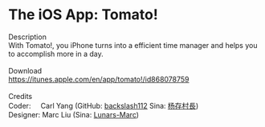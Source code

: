 The iOS App: Tomato!
===========
<div>Description &nbsp;</div><div>With Tomato!, you iPhone turns into a efficient time manager and helps you to accomplish more in a day. &nbsp;</div><div><br></div><div>Download</div><div><a href="https://itunes.apple.com/en/app/tomato!/id868078759">https://itunes.apple.com/en/app/tomato!/id868078759</a></div><div><br></div><div>Credits</div><div>Coder: &nbsp; &nbsp; Carl Yang (GitHub: <a href="https://github.com/backslash112">backslash112</a> Sina: <a href="http://weibo.com/hiyangc">杨存村長</a>)</div><div>Designer: Marc Liu (Sina: <a href="http://weibo.com/u/2829055915">Lunars-Marc</a>)</div>
